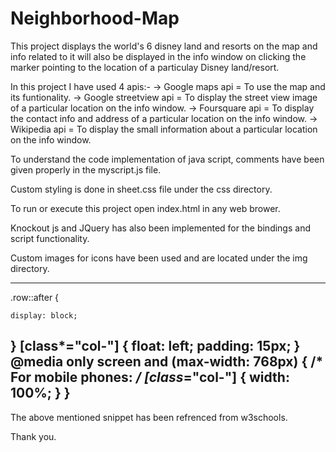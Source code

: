# Neighborhood-Map

This project displays the world's 6 disney land and resorts on the map and info related to it will also be displayed
in the info window on clicking the marker pointing to the location of a particulay Disney land/resort.

In this project I have used 4 apis:-
-> Google maps api = To use the map and its funtionality.
-> Google streetview api = To display the street view image of a particular location on the info window.
-> Foursquare api = To display the contact info and address of a particular location on the info window.
-> Wikipedia api = To display the small information about a particular location on the info window.

To understand the code implementation of java script, comments have been given properly in the myscript.js file.

Custom styling is done in sheet.css file under the css directory.

To run or execute this project open index.html in any web brower.

Knockout js and JQuery has also been implemented for the bindings and script functionality.

Custom images for icons have been used and are located under the img directory.

-------------------------------------------
.row::after {
    
    display: block;
}
[class*="col-"] {
    float: left;
    padding: 15px;
}
@media only screen and (max-width: 768px) {
    /* For mobile phones: */
    [class*="col-"] {
        width: 100%;
    }
}
--------------------------------------------
The above mentioned snippet has been refrenced from w3schools.

Thank you.
